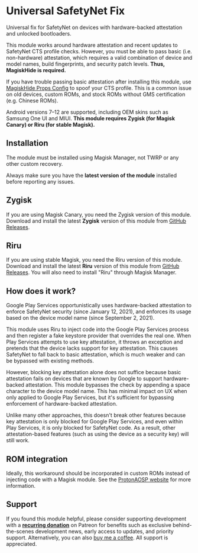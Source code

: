# Universal SafetyNet Fix

Universal fix for SafetyNet on devices with hardware-backed attestation and unlocked bootloaders.

This module works around hardware attestation and recent updates to SafetyNet CTS profile checks. However, you must be able to pass basic (i.e. non-hardware) attestation, which requires a valid combination of device and model names, build fingerprints, and security patch levels. **Thus, MagiskHide is required.**

If you have trouble passing basic attestation after installing this module, use [MagiskHide Props Config](https://github.com/Magisk-Modules-Repo/MagiskHidePropsConf) to spoof your CTS profile. This is a common issue on old devices, custom ROMs, and stock ROMs without GMS certification (e.g. Chinese ROMs).

Android versions 7–12 are supported, including OEM skins such as Samsung One UI and MIUI. **This module requires Zygisk (for Magisk Canary) or Riru (for stable Magisk).**

## Installation

The module must be installed using Magisk Manager, not TWRP or any other custom recovery.

Always make sure you have the **latest version of the module** installed before reporting any issues.

## Zygisk

If you are using Magisk Canary, you need the Zygisk version of this module. Download and install the latest **Zygisk** version of this module from [GitHub Releases](https://github.com/kdrag0n/safetynet-fix/releases).

## Riru

If you are using stable Magisk, you need the Riru version of this module. Download and install the latest **Riru** version of this module from [GitHub Releases](https://github.com/kdrag0n/safetynet-fix/releases). You will also need to install "Riru" through Magisk Manager.

## How does it work?

Google Play Services opportunistically uses hardware-backed attestation to enforce SafetyNet security (since January 12, 2021), and enforces its usage based on the device model name (since September 2, 2021).

This module uses Riru to inject code into the Google Play Services process and then register a fake keystore provider that overrides the real one. When Play Services attempts to use key attestation, it throws an exception and pretends that the device lacks support for key attestation. This causes SafetyNet to fall back to basic attestation, which is much weaker and can be bypassed with existing methods.

However, blocking key attestation alone does not suffice because basic attestation fails on devices that are known by Google to support hardware-backed attestation. This module bypasses the check by appending a space character to the device model name. This has minimal impact on UX when only applied to Google Play Services, but it's sufficient for bypassing enforcement of hardware-backed attestation.

Unlike many other approaches, this doesn't break other features because key attestation is only blocked for Google Play Services, and even within Play Services, it is only blocked for SafetyNet code. As a result, other attestation-based features (such as using the device as a security key) will still work.

## ROM integration

Ideally, this workaround should be incorporated in custom ROMs instead of injecting code with a Magisk module. See the [ProtonAOSP website](https://protonaosp.kdrag0n.dev/developers/details/safetynet) for more information.

## Support

If you found this module helpful, please consider supporting development with a **[recurring donation](https://patreon.com/kdrag0n)** on Patreon for benefits such as exclusive behind-the-scenes development news, early access to updates, and priority support. Alternatively, you can also [buy me a coffee](https://paypal.me/kdrag0ndonate). All support is appreciated.
